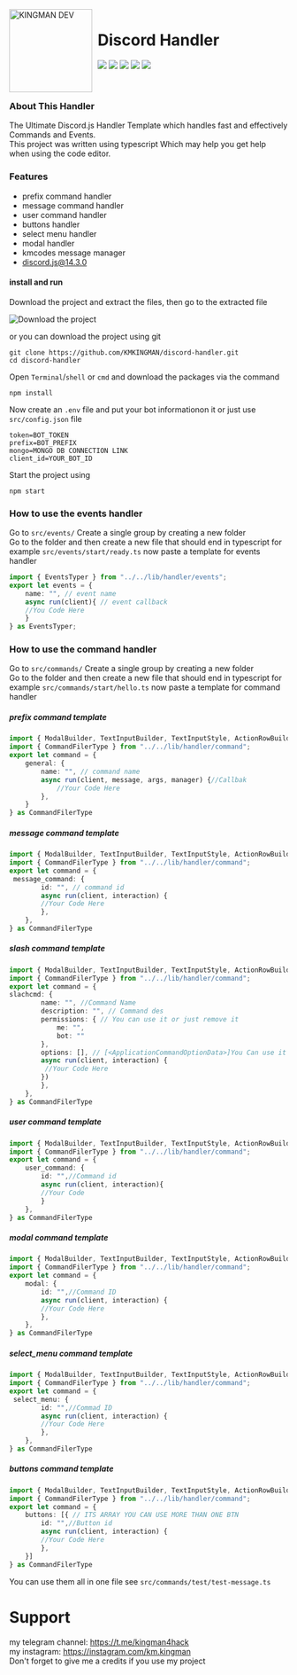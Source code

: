 <img width="150" height="150" align="left" style="float: left; margin: 0 10px 0 0;" alt="KINGMAN DEV" src="https://i.top4top.io/p_1965sxw291.png">  

# Discord Handler

![](https://img.shields.io/github/stars/kmkingman/discord-handler.svg) ![](https://img.shields.io/github/forks/kmkingman/discord-handler.svg) ![](https://img.shields.io/github/tag/kmkingman/discord-handler.svg) ![](https://img.shields.io/github/release/kmkingman/discord-handler.svg) ![](https://img.shields.io/github/issues/kmkingman/discord-handler.svg)

<br>

### About This Handler
The Ultimate Discord.js Handler Template which handles fast and effectively Commands and Events.<br>This project was written using typescript Which may help you get help when using the code editor.


### Features

- prefix command handler
- message command handler
- user command handler
- buttons handler
- select menu handler
- modal handler
- kmcodes message manager
- discord.js@14.3.0

#### install and run

Download the project and extract the files, then go to the extracted file 

![Download the project ](https://media.discordapp.net/attachments/1019677225114664980/1020676747567562824/unknown.png "Download the project ")

or you can download the project using git
```shell
git clone https://github.com/KMKINGMAN/discord-handler.git
cd discord-handler
```
Open `Terminal`/`shell` or `cmd` and download the packages via the command
```shell
npm install
```
Now create an `.env` file and put your bot informationon it or just use `src/config.json` file
```.env
token=BOT_TOKEN
prefix=BOT_PREFIX
mongo=MONGO DB CONNECTION LINK
client_id=YOUR_BOT_ID
```
Start the project using
```shell
npm start
```
### How to use the events handler
Go to `src/events/` Create a single group by creating a new folder <br>
Go to the folder and then create a new file that should end in typescript
for example `src/events/start/ready.ts`
now paste a template for events handler 
```typescript
import { EventsTyper } from "../../lib/handler/events";
export let events = {
    name: "", // event name
    async run(client){ // event callback
	//You Code Here
    }
} as EventsTyper;
```
### How to use the command handler
Go to `src/commands/` Create a single group by creating a new folder <br>
Go to the folder and then create a new file that should end in typescript
for example `src/commands/start/hello.ts`
now paste a template for command handler 
##### prefix command template
```typescript
import { ModalBuilder, TextInputBuilder, TextInputStyle, ActionRowBuilder, ModalActionRowComponentBuilder, ButtonBuilder, ButtonStyle, SelectMenuBuilder } from "discord.js";
import { CommandFilerType } from "../../lib/handler/command";
export let command = {
    general: {
        name: "", // command name
        async run(client, message, args, manager) {//Callbak
            //Your Code Here
        },
    }
} as CommandFilerType
```
##### message command template
```typescript
import { ModalBuilder, TextInputBuilder, TextInputStyle, ActionRowBuilder, ModalActionRowComponentBuilder, ButtonBuilder, ButtonStyle, SelectMenuBuilder } from "discord.js";
import { CommandFilerType } from "../../lib/handler/command";
export let command = {
 message_command: {
        id: "", // command id
        async run(client, interaction) {
		//Your Code Here
        },
    },
} as CommandFilerType
```
##### slash command template
```typescript
import { ModalBuilder, TextInputBuilder, TextInputStyle, ActionRowBuilder, ModalActionRowComponentBuilder, ButtonBuilder, ButtonStyle, SelectMenuBuilder } from "discord.js";
import { CommandFilerType } from "../../lib/handler/command";
export let command = {
slachcmd: {
        name: "", //Command Name
        description: "", // Command des
        permissions: { // You can use it or just remove it
            me: "",
            bot: ""
        },
		options: [], // [<ApplicationCommandOptionData>]You Can use it or just remove it 
        async run(client, interaction) {
		 //Your Code Here
		})
        },
    },
} as CommandFilerType
```
##### user command template
```typescript
import { ModalBuilder, TextInputBuilder, TextInputStyle, ActionRowBuilder, ModalActionRowComponentBuilder, ButtonBuilder, ButtonStyle, SelectMenuBuilder } from "discord.js";
import { CommandFilerType } from "../../lib/handler/command";
export let command = {
    user_command: {
        id: "",//Command id
        async run(client, interaction){
		//Your Code
        }
    },
} as CommandFilerType
```
##### modal command template
```typescript
import { ModalBuilder, TextInputBuilder, TextInputStyle, ActionRowBuilder, ModalActionRowComponentBuilder, ButtonBuilder, ButtonStyle, SelectMenuBuilder } from "discord.js";
import { CommandFilerType } from "../../lib/handler/command";
export let command = {
    modal: {
        id: "",//Command ID
        async run(client, interaction) {
		//Your Code Here
        },
    },
} as CommandFilerType
```
##### select_menu command template
```typescript
import { ModalBuilder, TextInputBuilder, TextInputStyle, ActionRowBuilder, ModalActionRowComponentBuilder, ButtonBuilder, ButtonStyle, SelectMenuBuilder } from "discord.js";
import { CommandFilerType } from "../../lib/handler/command";
export let command = {
 select_menu: {
        id: "",//Commad ID
        async run(client, interaction) {
		//Your Code Here
        },
    },
} as CommandFilerType
```
##### buttons command template
```typescript
import { ModalBuilder, TextInputBuilder, TextInputStyle, ActionRowBuilder, ModalActionRowComponentBuilder, ButtonBuilder, ButtonStyle, SelectMenuBuilder } from "discord.js";
import { CommandFilerType } from "../../lib/handler/command";
export let command = {
    buttons: [{ // ITS ARRAY YOU CAN USE MORE THAN ONE BTN
        id: "",//Button id
        async run(client, interaction) {
		//Your Code Here
        },
    }]
} as CommandFilerType
```
You can use them all in one file see `src/commands/test/test-message.ts `

# Support
my telegram channel: https://t.me/kingman4hack
<br>
my instagram: https://instagram.com/km.kingman
<br>
Don't forget to give me a credits if you use my project
